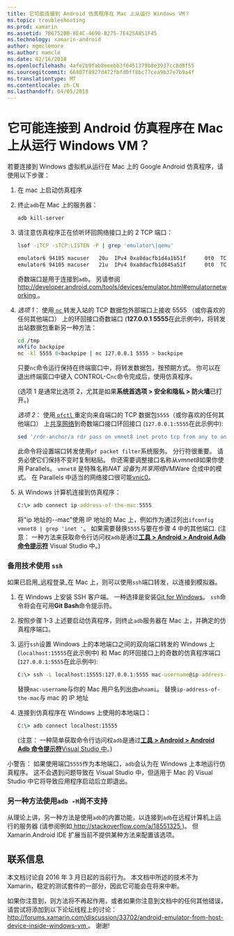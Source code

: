 ```yaml
---
title: 它可能连接到 Android 仿真程序在 Mac 上从运行 Windows VM？
ms.topic: troubleshooting
ms.prod: xamarin
ms.assetid: 7B6752BB-8E4C-4690-B275-7E425A051F45
ms.technology: xamarin-android
author: mgmclemore
ms.author: mamcle
ms.date: 02/16/2018
ms.openlocfilehash: 4afe2b9fab8eeebb3f0451379b8e3937cc8d8f55
ms.sourcegitcommit: 66807f8927d472fbfd0ff8bc77cea9b37e7b9a4f
ms.translationtype: MT
ms.contentlocale: zh-CN
ms.lasthandoff: 04/05/2018
---
```

# <a name="is-it-possible-to-connect-to-android-emulators-running-on-a-mac-from-a-windows-vm"></a>它可能连接到 Android 仿真程序在 Mac 上从运行 Windows VM？

若要连接到 Windows 虚拟机从运行在 Mac 上的 Google Android 仿真程序，请使用以下步骤：

1.  在 mac 上启动仿真程序

2.  终止`adb`在 Mac 上的服务器：

    ```bash
    adb kill-server
    ```

3.  请注意仿真程序正在侦听环回网络接口上的 2 TCP 端口：

    ```bash
    lsof -iTCP -sTCP:LISTEN -P | grep 'emulator\|qemu'

    emulator6 94105 macuser   20u  IPv4 0xa8dacfb1d4a1b51f      0t0  TCP localhost:5555 (LISTEN)
    emulator6 94105 macuser   21u  IPv4 0xa8dacfb1d845a51f      0t0  TCP localhost:5554 (LISTEN)
    ```

    奇数端口是用于连接到`adb`。 另请参阅[ http://developer.android.com/tools/devices/emulator.html#emulatornetworking ](http://developer.android.com/tools/devices/emulator.html#emulatornetworking)。

4.  _选项 1_： 使用[ `nc` ](https://developer.apple.com/library/mac/documentation/Darwin/Reference/ManPages/man1/nc.1.html)转发入站的 TCP 数据包外部端口上接收 5555 （或你喜欢的任何其他端口） 上的环回接口奇数端口 (**127.0.0.1 5555**在此示例中)，将转发出站数据包重新另一种方法：

    ```bash
    cd /tmp
    mkfifo backpipe
    nc -kl 5555 0<backpipe | nc 127.0.0.1 5555 > backpipe
    ```

    只要`nc`命令运行保持在终端窗口中，将转发数据包，按预期方式。 你可以在退出终端窗口中键入 CONTROL-C`nc`命令完成后，使用仿真程序。

    (选项 1 是通常比选项 2，尤其是如果**系统首选项 > 安全和隐私 > 防火墙**已打开。) 

    _选项 2_： 使用[ `pfctl` ](https://developer.apple.com/library/mac/documentation/Darwin/Reference/ManPages/man8/pfctl.8.html)重定向来自端口的 TCP 数据包`5555`（或你喜欢的任何其他端口） 上[共享网络](http://kb.parallels.com/en/4948)到奇数端口接口环回接口 (`127.0.0.1:5555`在此示例中):

    ```bash
    sed '/rdr-anchor/a rdr pass on vmnet8 inet proto tcp from any to any port 5555 -> 127.0.0.1 port 5555' /etc/pf.conf | sudo pfctl -ef -
    ```

    此命令将设置端口转发使用`pf packet filter`系统服务。 分行符很重要。 请务必使它们保持不变时复制粘贴。 你还需要调整接口名称从*vmnet8*如果你使用 Parallels。 `vmnet8` 是特殊名称*NAT 设备*为*共享网络*VMWare 合成中的模式。 在 Parallels 中适当的网络接口很可能[vnic0](http://download.parallels.com/doc/psbm/en/Parallels_Server_Bare_Metal_Users_Guide/29258.htm)。

5.  从 Windows 计算机连接到仿真程序：

    ```cmd
    C:\> adb connect ip-address-of-the-mac:5555
    ```

    将"ip 地址的--mac"使用 IP 地址的 Mac 上，例如作为通过列出`ifconfig vmnet8 | grep 'inet '`。 如果需要替换`5555`与要在步骤 4 中的其他端口\. (注意： 一种方法来获取命令行访问权`adb`是通过[**工具 > Android > Android Adb 命令提示符**](~/cross-platform/troubleshooting/questions/version-logs.md#adb-logcat) Visual Studio 中。)

### <a name="alternate-technique-using-ssh"></a>备用技术使用 `ssh`

如果已启用_远程登录_在 Mac 上，则可以使用`ssh`端口转发，以连接到模拟器。

1.  在 Windows 上安装 SSH 客户端。 一种选择是安装[Git for Windows](https://git-for-windows.github.io/)。 `ssh`命令将会在可用**Git Bash**命令提示符。

2.  按照步骤 1-3 上述要启动仿真程序，则终止`adb`服务器在 Mac 上，并确定的仿真程序端口。

3.  运行`ssh`设置 Windows 上的本地端口之间的双向端口转发的 Windows 上 (`localhost:15555`在此示例中) 和 Mac 的环回接口上的奇数的仿真程序端口 (`127.0.0.1:5555`在此示例中):

    ```cmd 
    C:\> ssh -L localhost:15555:127.0.0.1:5555 mac-username@ip-address-of-the-mac
    ```

    替换`mac-username`与你的 Mac 用户名列出由`whoami`。 替换`ip-address-of-the-mac`与 mac 的 IP 地址

4.  连接到仿真程序在 Windows 上使用的本地端口：

    ```cmd
    C:\> adb connect localhost:15555
    ```

    (注意： 一种简单获取命令行访问权`adb`是通过[**工具 > Android > Android Adb 命令提示符**Visual Studio 中](~/cross-platform/troubleshooting/questions/version-logs.md#adb-logcat)。)

小警告： 如果使用端口`5555`作为本地端口，`adb`会认为在 Windows 上本地运行仿真程序。 这不会遇到问题导致在 Visual Studio 中，但适用于 Mac 的 Visual Studio 中它将导致应用程序启动后立即退出。

### <a name="alternate-technique-using-adb--h-is-not-yet-supported"></a>另一种方法使用`adb -H`尚不支持

从理论上讲，另一种方法是使用`adb`的内置功能，以连接到`adb`在远程计算机上运行的服务器 (请参阅例如[ http://stackoverflow.com/a/18551325 ](http://stackoverflow.com/a/18551325))。
但 Xamarin.Android IDE 扩展当前不提供某种方法来配置该选项。

## <a name="contact-information"></a>联系信息

本文档讨论自 2016 年 3 月日起的当前行为。 本文档中所述的技术不为 Xamarin，稳定的测试套件的一部分，因此它可能会在将来中断。

如果你注意到，则方法将不再起作用，或者如果你注意到文档中的任何其他错误，请尝试将添加到以下论坛线程上的讨论： [ http://forums.xamarin.com/discussion/33702/android-emulator-from-host-device-inside-windows-vm ](http://forums.xamarin.com/discussion/33702/android-emulator-from-host-device-inside-windows-vm)。
谢谢!

